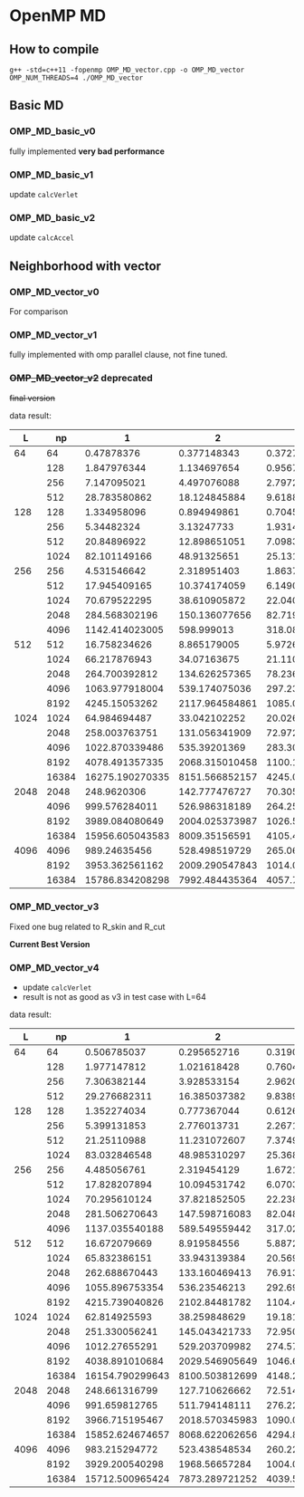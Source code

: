 # OpenMP MD

## How to compile
```
g++ -std=c++11 -fopenmp OMP_MD_vector.cpp -o OMP_MD_vector
OMP_NUM_THREADS=4 ./OMP_MD_vector
```

## Basic MD

### OMP_MD_basic_v0
fully implemented **very bad performance**

### OMP_MD_basic_v1
update `calcVerlet` 

### OMP_MD_basic_v2
update `calcAccel`


## Neighborhood with vector

### OMP_MD_vector_v0
For comparison

### OMP_MD_vector_v1
fully implemented with omp parallel clause, not fine tuned.

### ~~OMP_MD_vector_v2~~ **deprecated** 
~~final version~~ 

data result: 

| L    | np   | 1    | 2    | 4    | 8    | 16   | 
|------|------|------|------|------|------|------|
|64    |64    |0.47878376|0.377148343|0.372746554|0.429837683|0.48495589|
|      |128   |1.847976344|1.134697654|0.956766383|0.777583345|0.782326381|
|      |256   |7.147095021|4.497076088|2.797208179|2.253166442|1.99271713|
|      |512   |28.783580862|18.124845884|9.618808516|5.965392881|4.243118874|
|128   |128   |1.334958096|0.894949861|0.704597455|0.613159713|0.698897277|
|      |256   |5.34482324|3.13247733|1.931456682|1.876773731|1.738029761|
|      |512   |20.84896922|12.898651051|7.098345956|4.590486369|3.499529336|
|      |1024  |82.101149166|48.91325651|25.131638661|14.020853522|8.535498132|
|256   |256   |4.531546642|2.318951403|1.86372693|1.681474746|1.633219584|
|      |512   |17.945409165|10.374174059|6.149046839|4.205575331|3.155660214|
|      |1024  |70.679522295|38.610905872|22.040908397|12.713775165|7.800162771|
|      |2048  |284.568302196|150.136077656|82.719277239|42.560098573|23.628369235|
|      |4096  |1142.414023005|598.999013|318.085554837|165.174650572|84.219420654|
|512   |512   |16.758234626|8.865179005|5.972666627|3.99665798|3.214189716|
|      |1024  |66.217876943|34.07163675|21.110742785|11.581873345|7.757724698|
|      |2048  |264.700392812|134.626257365|78.236059859|40.100275382|23.236195909|
|      |4096  |1063.977918004|539.174075036|297.234731589|147.946676395|78.995807392|
|      |8192  |4245.15053262|2117.964584861|1085.036455755|571.753400088|287.33511735|
|1024  |1024  |64.984694487|33.042102252|20.026664824|11.438993701|7.530271853|
|      |2048  |258.003763751|131.056341909|72.972602199|39.540227558|21.998210606|
|      |4096  |1022.870339486|535.39201369|283.309959015|149.127658804|74.83412329|
|      |8192  |4078.491357335|2068.315010458|1100.195738936|561.580696775|288.86252223|
|      |16384 |16275.190270335|8151.566852157|4245.007864962|2224.315245165|1104.189243976|
|2048  |2048  |248.9620306|142.777476727|70.305548958|37.959935229|21.133626077|
|      |4096  |999.576284011|526.986318189|264.257248414|139.202678692|73.488625578|
|      |8192  |3989.084080649|2004.025373987|1026.535528506|540.27385761|271.350939544|
|      |16384 |15956.605043583|8009.35156591|4105.448799259|2163.297445277|1115.042069256|
|4096  |4096  |989.24635456|528.498519729|265.0651471|139.134409949|73.805171212|
|      |8192  |3953.362561162|2009.290547843|1014.062948055|535.268092976|268.800710967|
|      |16384 |15786.834208298|7992.484435364|4057.701719598|2145.319107067|1073.528508838|


### OMP_MD_vector_v3
Fixed one bug related to R_skin and R_cut

**Current Best Version**

### OMP_MD_vector_v4
- update `calcVerlet` 
- result is not as good as v3 in test case with L=64


data result: 

| L    | np   | 1    | 2    | 4    | 8    | 16   | 
|------|------|------|------|------|------|------|
|64    |64    |0.506785037|0.295652716|0.319002619|0.385763155|0.486576568|
|      |128   |1.977147812|1.021618428|0.760413996|0.733175214|0.784183449|
|      |256   |7.306382144|3.928533154|2.962066957|2.210108851|2.038658813|
|      |512   |29.276682311|16.385037382|9.838938661|6.209994732|4.155843655|
|128   |128   |1.352274034|0.777367044|0.612694245|0.651532166|0.726285371|
|      |256   |5.399131853|2.776013731|2.267177614|1.878580524|1.753325561|
|      |512   |21.25110988|11.231072607|7.374935821|4.89072129|3.583031764|
|      |1024  |83.032846548|48.985310297|25.368781322|14.036479764|10.141467031|
|256   |256   |4.485056761|2.319454129|1.67216043|1.656345887|1.628592126|
|      |512   |17.828207894|10.094531742|6.07039808|4.144745074|3.289291419|
|      |1024  |70.295610124|37.821852505|22.238756474|12.522260055|7.96842978|
|      |2048  |281.506270643|147.598716083|82.048225645|42.542208464|23.185949435|
|      |4096  |1137.035540188|589.549559442|317.025973113|163.481036477|81.091181349|
|512   |512   |16.672079669|8.919584556|5.887238361|4.132886622|3.17456318|
|      |1024  |65.832386151|33.943139384|20.569584806|11.992980949|8.085177755|
|      |2048  |262.688670443|133.160469413|76.913320035|40.028582701|22.356181304|
|      |4096  |1055.896753354|536.23546213|292.694154654|147.319025305|78.620892373|
|      |8192  |4215.739040826|2102.84481782|1104.481657181|568.269153397|285.351445798|
|1024  |1024  |62.814925593|38.259848629|19.181522082|11.341846623|7.478571489|
|      |2048  |251.330056241|145.043421733|72.950991124|38.109563675|21.448406363|
|      |4096  |1012.27655291|529.203709982|274.574573288|141.248545263|76.534629355|
|      |8192  |4038.891010684|2029.546905649|1046.653753832|548.741688213|276.89280493|
|      |16384 |16154.790299643|8100.503812699|4148.206483733|2226.026998357|1099.792672448|
|2048  |2048  |248.661316799|127.710626662|72.514989143|39.206727846|21.741784484|
|      |4096  |991.659812765|511.794148111|276.222156812|143.592718274|74.983002722|
|      |8192  |3966.715195467|2018.570345983|1090.025111502|553.103875206|276.750435104|
|      |16384 |15852.624674657|8068.622062656|4294.804373887|2202.606316682|1106.040732883|
|4096  |4096  |983.215294772|523.438548534|260.227621013|137.596517189|72.798548853|
|      |8192  |3929.200540298|1968.56657284|1004.003723189|532.074934922|266.993326665|
|      |16384 |15712.500965424|7873.289721252|4039.527978634|2128.106883133|1065.829052463|


